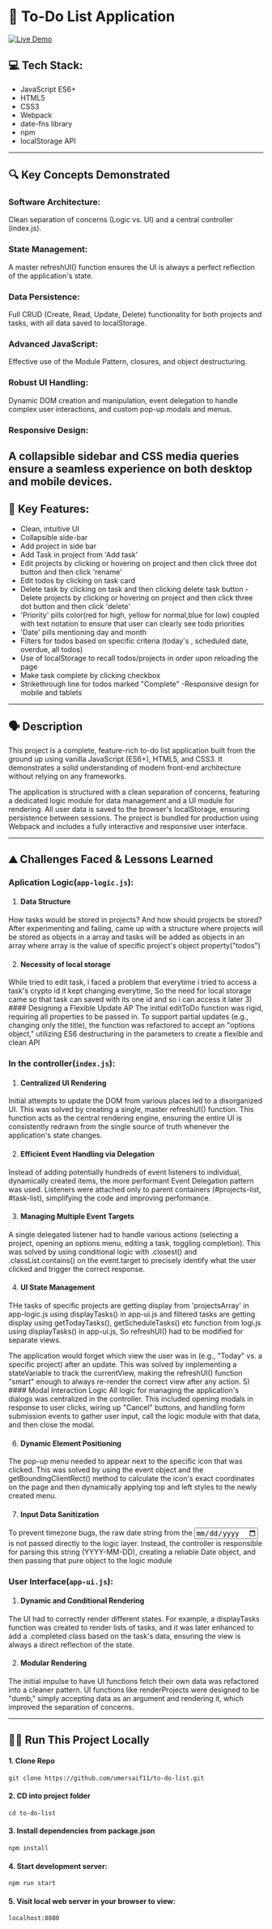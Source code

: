 # 📝 To-Do List Application
[![Live Demo](https://img.shields.io/badge/Live-Demo-brightgreen)](https://umersaif11.github.io/to-do-list/)

## 💻 Tech Stack:

- JavaScript ES6+
- HTML5
- CSS3
- Webpack
- date-fns library
- npm
- localStorage API

---

## 🔍 Key Concepts Demonstrated

### Software Architecture: 
Clean separation of concerns (Logic vs. UI) and a central controller (index.js).
### State Management:
A master refreshUI() function ensures the UI is always a perfect reflection of the application's state.
### Data Persistence: 
Full CRUD (Create, Read, Update, Delete) functionality for both projects and tasks, with all data saved to localStorage.
### Advanced JavaScript:
Effective use of the Module Pattern, closures, and object destructuring. 
### Robust UI Handling: 
Dynamic DOM creation and manipulation, event delegation to handle complex user interactions, and custom pop-up modals and menus.
### Responsive Design: 
A collapsible sidebar and CSS media queries ensure a seamless experience on both desktop and mobile devices.
---

## 🎨 Key Features:

- Clean, intuitive UI
- Collapsible side-bar
- Add project in side bar
- Add Task in project from 'Add task'
- Edit projects by clicking or hovering on project and then click three dot button and then click 'rename'
- Edit todos by clicking on task card
- Delete task by clicking on task and then clicking delete task button
-Delete projects by clicking or hovering on project and then click three dot button and then click 'delete'
- 'Priority' pills color(red for high, yellow for normal,blue for low) coupled with text notation to ensure that user can clearly see todo priorities
- 'Date' pills mentioning day and month
- Filters for todos based on specific criteria (today's , scheduled date, overdue, all todos)
- Use of localStorage to recall todos/projects in order upon reloading the page
- Make task complete by clicking checkbox
- Strikethrough line for todos marked "Complete"
-Responsive design for mobile and tablets
---
## 🗣️ Description

This project is a complete, feature-rich to-do list application built from the ground up using vanilla JavaScript (ES6+), HTML5, and CSS3. It demonstrates a solid understanding of modern front-end architecture without relying on any frameworks.

The application is structured with a clean separation of concerns, featuring a dedicated logic module for data management and a UI module for rendering. All user data is saved to the browser's localStorage, ensuring persistence between sessions. The project is bundled for production using Webpack and includes a fully interactive and responsive user interface.

---

## ⛰️ Challenges Faced & Lessons Learned
### Aplication Logic(``` app-logic.js ```):
1) #### Data Structure
How tasks would be stored in projects? And how should projects be stored? After experimenting and failing, came up with a structure where projects will be stored as objects in a array and tasks will be added as objects in an array where array is the value of specific project's object property("todos")

2) #### Necessity of local storage
While tried to edit task, i faced a problem that everytime i tried to access a task's crypto id it kept changing everytime, So the need for local storage came so that task can saved with its one id and so i can access it later
3) #### Designing a Flexible Update AP
The initial editToDo function was rigid, requiring all properties to be passed in. To support partial updates (e.g., changing only the title), the function was refactored to accept an "options object," utilizing ES6 destructuring in the parameters to create a flexible and clean API

### In the controller(``` index.js ```):

1) #### Centralized UI Rendering
Initial attempts to update the DOM from various places led to a disorganized UI. This was solved by creating a single, master refreshUI() function. This function acts as the central rendering engine, ensuring the entire UI is consistently redrawn from the single source of truth whenever the application's state changes.

2) #### Efficient Event Handling via Delegation
Instead of adding potentially hundreds of event listeners to individual, dynamically created items, the more performant Event Delegation pattern was used. Listeners were attached only to parent containers (#projects-list, #task-list), simplifying the code and improving performance.

3) #### Managing Multiple Event Targets
A single delegated listener had to handle various actions (selecting a project, opening an options menu, editing a task, toggling completion). This was solved by using conditional logic with .closest() and .classList.contains() on the event.target to precisely identify what the user clicked and trigger the correct response.

4) #### UI State Management
THe tasks of specific projects are getting display from 'projectsArray' in app-logic.js using displayTasks() in app-ui.js and filtered tasks are getting display using getTodayTasks(), getScheduleTasks() etc function from logi.js using displayTasks() in app-ui.js, So refreshUI() had to be modified for separate views. 

The application would forget which view the user was in (e.g., "Today" vs. a specific project) after an update. This was solved by implementing a stateVariable to track the currentView, making the refreshUI() function "smart" enough to always re-render the correct view after any action.
5) #### Modal Interaction Logic
All logic for managing the application's dialogs was centralized in the controller. This included opening modals in response to user clicks, wiring up "Cancel" buttons, and handling form submission events to gather user input, call the logic module with that data, and then close the modal.

6) #### Dynamic Element Positioning 
The pop-up menu needed to appear next to the specific icon that was clicked. This was solved by using the event object and the getBoundingClientRect() method to calculate the icon's exact coordinates on the page and then dynamically applying top and left styles to the newly created menu.

7) #### Input Data Sanitization
 To prevent timezone bugs, the raw date string from the <input type="date"> is not passed directly to the logic layer. Instead, the controller is responsible for parsing this string (YYYY-MM-DD), creating a reliable Date object, and then passing that pure object to the logic module 

### User Interface(``` app-ui.js ```):

1) #### Dynamic and Conditional Rendering
The UI had to correctly render different states. For example, a displayTasks function was created to render lists of tasks, and it was later enhanced to add a .completed class based on the task's data, ensuring the view is always a direct reflection of the state.

2) #### Modular Rendering
The initial impulse to have UI functions fetch their own data was refactored into a cleaner pattern. UI functions like renderProjects were designed to be "dumb," simply accepting data as an argument and rendering it, which improved the separation of concerns.

---

## 🏃📜 Run This Project Locally

#### 1. Clone Repo

```
git clone https://github.com/umersaif11/to-do-list.git
```

#### 2. CD into project folder

```
cd to-do-list
```

#### 3. Install dependencies from package.json

```
npm install
```

#### 4. Start development server:

```
npm run start
```

#### 5. Visit local web server in your browser to view:

```
localhost:8080
```
